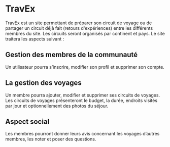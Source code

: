 # TravEx

TravEx est un site permettant de préparer son circuit de voyage ou de partager un circuit déjà fait (retours d'expériences) entre les différents membres du site. Les circuits seront organisés par continent et pays. Le site traitera les aspects suivant :

## Gestion des membres de la communauté
Un utilisateur pourra s’inscrire, modifier son profil et supprimer son compte.

## La gestion des voyages  
Un membre pourra ajouter, modifier et supprimer ses circuits de voyages. 
Les circuits de voyages présenteront le budget, la durée, endroits visités par jour et optionnellement des photos du séjour.

## Aspect social
Les membres pourront donner leurs avis concernant les voyages d’autres membres, les noter et poser des questions.

